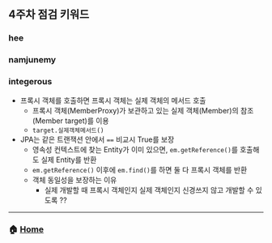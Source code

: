 ## 4주차 점검 키워드 

### hee


### namjunemy


### integerous
- 프록시 객체를 호출하면 프록시 객체는 실제 객체의 메서드 호출
  - 프록시 객체(MemberProxy)가 보관하고 있는 실제 객체(Member)의 참조(Member target)를 이용
  - `target.실제객체메서드()`
- JPA는 같은 트랜잭션 안에서 `==` 비교시 True를 보장
  - 영속성 컨텍스트에 찾는 Entity가 이미 있으면, `em.getReference()`를 호출해도 실제 Entity를 반환
  - `em.getReference()` 이후에 `em.find()`를 하면 둘 다 프록시 객체를 반환
  - 객체 동일성을 보장하는 이유
    - 실제 개발할 때 프록시 객체인지 실제 객체인지 신경쓰지 않고 개발할 수 있도록 ??
---
### :house: [Home](https://github.com/team-zunior/orm-jpa-basic)
